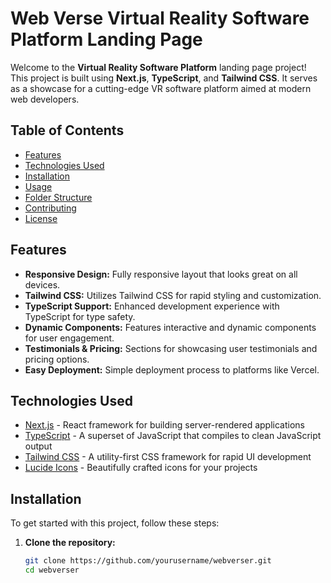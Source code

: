 # Web Verse Virtual Reality Software Platform Landing Page

Welcome to the **Virtual Reality Software Platform** landing page project! This project is built using **Next.js**, **TypeScript**, and **Tailwind CSS**. It serves as a showcase for a cutting-edge VR software platform aimed at modern web developers.

## Table of Contents

- [Features](#features)
- [Technologies Used](#technologies-used)
- [Installation](#installation)
- [Usage](#usage)
- [Folder Structure](#folder-structure)
- [Contributing](#contributing)
- [License](#license)

## Features

- **Responsive Design:** Fully responsive layout that looks great on all devices.
- **Tailwind CSS:** Utilizes Tailwind CSS for rapid styling and customization.
- **TypeScript Support:** Enhanced development experience with TypeScript for type safety.
- **Dynamic Components:** Features interactive and dynamic components for user engagement.
- **Testimonials & Pricing:** Sections for showcasing user testimonials and pricing options.
- **Easy Deployment:** Simple deployment process to platforms like Vercel.

## Technologies Used

- [Next.js](https://nextjs.org/) - React framework for building server-rendered applications
- [TypeScript](https://www.typescriptlang.org/) - A superset of JavaScript that compiles to clean JavaScript output
- [Tailwind CSS](https://tailwindcss.com/) - A utility-first CSS framework for rapid UI development
- [Lucide Icons](https://lucide.dev/) - Beautifully crafted icons for your projects

## Installation

To get started with this project, follow these steps:

1. **Clone the repository:**

   ```bash
   git clone https://github.com/yourusername/webverser.git
   cd webverser
